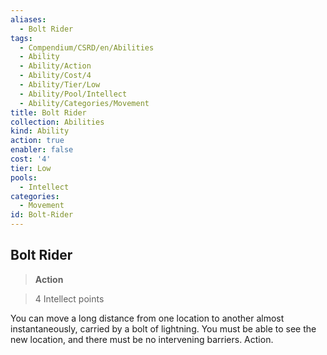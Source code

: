 ```yaml
---
aliases:
  - Bolt Rider
tags:
  - Compendium/CSRD/en/Abilities
  - Ability
  - Ability/Action
  - Ability/Cost/4
  - Ability/Tier/Low
  - Ability/Pool/Intellect
  - Ability/Categories/Movement
title: Bolt Rider
collection: Abilities
kind: Ability
action: true
enabler: false
cost: '4'
tier: Low
pools:
  - Intellect
categories:
  - Movement
id: Bolt-Rider
---
```

## Bolt Rider    
>**Action**    
>4 Intellect points  
    
You can move a long distance from one location to another almost instantaneously, carried by a bolt of lightning. You must be able to see the new location, and there must be no intervening barriers. Action.
